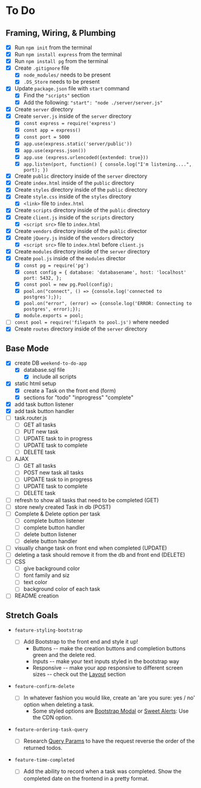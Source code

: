 # To Do

## Framing, Wiring, & Plumbing

- [x] Run `npm init` from the terminal
- [x] Run `npm install express` from the terminal
- [x] Run `npm install pg` from the terminal
- [x] Create `.gitignore` file
  - [x] `node_modules/` needs to be present
  - [x] `.DS_Store` needs to be present
- [x] Update `package.json` file with `start` command
  - [x] Find the `"scripts"` section
  - [x] Add the following: `"start": "node ./server/server.js"`
- [x] Create `server` directory
- [x] Create `server.js` inside of the `server` directory
  - [x] `const express = require('express')`
  - [x] `const app = express()`
  - [x] `const port = 5000`
  - [x] `app.use(express.static('server/public'))`
  - [x] `app.use(express.json())`
  - [x] `app.use (express.urlencoded({extended: true}))`
  - [x] `app.listen(port, function() { console.log("I'm listening....", port); })`
- [x] Create `public` directory inside of the `server` directory
- [x] Create `index.html` inside of the `public` directory
- [x] Create `styles` directory inside of the `public` directory
- [x] Create `style.css` inside of the `styles` directory
  - [x] `<link>` file to `index.html`
- [x] Create `scripts` directory inside of the `public` directory
- [x] Create `client.js` inside of the `scripts` directory
  - [x] `<script src>` file to `index.html`
- [x] Create `vendors` directory inside of the `public` director
- [x] Create `jQuery.js` inside of the `vendors` directory
  - [x] `<script src>` file to `index.html` before `client.js`
- [x] Create `modules` directory inside of the `server` directory
- [x] Create `pool.js` inside of the `modules` director
  - [x] `const pg = require('pg')`
  - [x] `const config = { database: 'databasename', host: 'localhost' port: 5432, };`
  - [x] `const pool = new pg.Pool(config);`
  - [x] `pool.on("connect", () => {console.log('connected to postgres');});`
  - [x] `pool.on("error", (error) => {console.log('ERROR: Connecting to postgres', error);});`
  - [x] `module.exports = pool;`
- [ ] `const pool = require('filepath to pool.js')` where needed
- [x] Create `routes` directory inside of the `server` directory

## Base Mode

- [x] create DB `weekend-to-do-app`
  - [x] database.sql file
    - [x] include all scripts
- [x] static html setup
  - [x] create a Task on the front end (form)
  - [x] sections for "todo" "inprogress" "complete"
- [x] add task button listener
- [x] add task button handler
- [ ] task.router.js
  - [ ] GET all tasks
  - [ ] PUT new task
  - [ ] UPDATE task to in progress
  - [ ] UPDATE task to complete
  - [ ] DELETE task
- [ ] AJAX
  - [ ] GET all tasks
  - [ ] POST new task all tasks
  - [ ] UPDATE task to in progress
  - [ ] UPDATE task to complete
  - [ ] DELETE task
- [ ] refresh to show all tasks that need to be completed (GET)
- [ ] store newly created Task in db (POST)
- [ ] Complete & Delete option per task
  - [ ] complete button listener
  - [ ] complete button handler
  - [ ] delete button listener
  - [ ] delete button handler
- [ ] visually change task on front end when completed (UPDATE)
- [ ] deleting a task should remove it from the db and front end (DELETE)
- [ ] CSS
  - [ ] give background color
  - [ ] font family and siz
  - [ ] text color
  - [ ] background color of each task
- [ ] README creation

## Stretch Goals

- `feature-styling-bootstrap`

  - [ ] Add Bootstrap to the front end and style it up!
    - Buttons -- make the creation buttons and completion buttons green and the delete red.
    - Inputs -- make your text inputs styled in the bootstrap way
    - Responsive -- make your app responsive to different screen sizes -- check out the [Layout](https://getbootstrap.com/docs/4.1/layout/overview/) section

- `feature-confirm-delete`

  - [ ] In whatever fashion you would like, create an 'are you sure: yes / no' option when deleting a task.
    - Some styled options are [Bootstrap Modal](https://getbootstrap.com/docs/4.0/components/modal/) or [Sweet Alerts](https://sweetalert.js.org/guides/): Use the CDN option.

- `feature-ordering-task-query`

  - [ ] Research [Query Params](https://expressjs.com/en/api.html#req.query) to have the request reverse the order of the returned todos.

- `feature-time-completed`

  - [ ] Add the ability to record when a task was completed. Show the completed date on the frontend in a pretty format.
